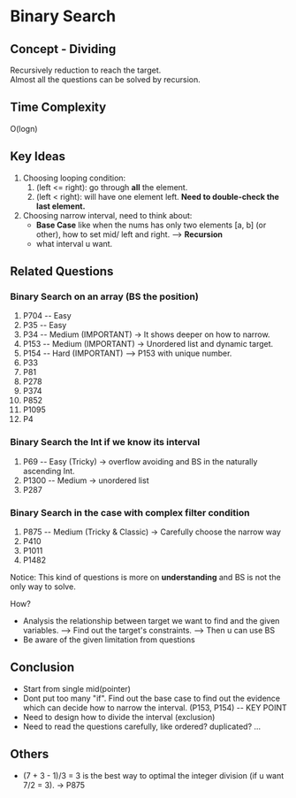 # Binary Search
## Concept - Dividing
Recursively reduction to reach the target. <br>
Almost all the questions can be solved by recursion.
## Time Complexity
O(logn)
## Key Ideas
1. Choosing looping condition:
   1. (left <= right): go through **all** the element.
   2. (left < right): will have one element left. **Need to double-check the last element.**
2. Choosing narrow interval, need to think about:
   * **Base Case** like when the nums has only two elements [a, b] (or other), how to set mid/ left and right. --> **Recursion**
   * what interval u want.
   
## Related Questions
### Binary Search on an array (BS the position)
1. P704 -- Easy
2. P35 -- Easy
3. P34 -- Medium (IMPORTANT) -> It shows deeper on how to narrow. 
4. P153 -- Medium (IMPORTANT) -> Unordered list and dynamic target.
5. P154 -- Hard (IMPORTANT) --> P153 with unique number.
6. P33
7. P81
8. P278
9. P374
10. P852
11. P1095
12. P4
### Binary Search the Int if we know its interval
1. P69 -- Easy (Tricky) -> overflow avoiding and BS in the naturally ascending Int.
2. P1300 -- Medium -> unordered list
3. P287 
### Binary Search in the case with complex filter condition
1. P875 -- Medium (Tricky & Classic) -> Carefully choose the narrow way
2. P410
3. P1011
4. P1482

Notice: This kind of questions is more on **understanding** and BS is not the only way to solve.

How?
- Analysis the relationship between target we want to find and the given variables. --> Find out the target's constraints. --> Then u can use BS 
- Be aware of the given limitation from questions

## Conclusion
* Start from single mid(pointer)
* Dont put too many "if". Find out the base case to find out the evidence which can decide how to narrow the interval. (P153, P154) -- KEY POINT
* Need to design how to divide the interval (exclusion)
* Need to read the questions carefully, like ordered? duplicated? ...

## Others
* (7 + 3 - 1)/3 = 3 is the best way to optimal the integer division (if u want 7/2 = 3). -> P875